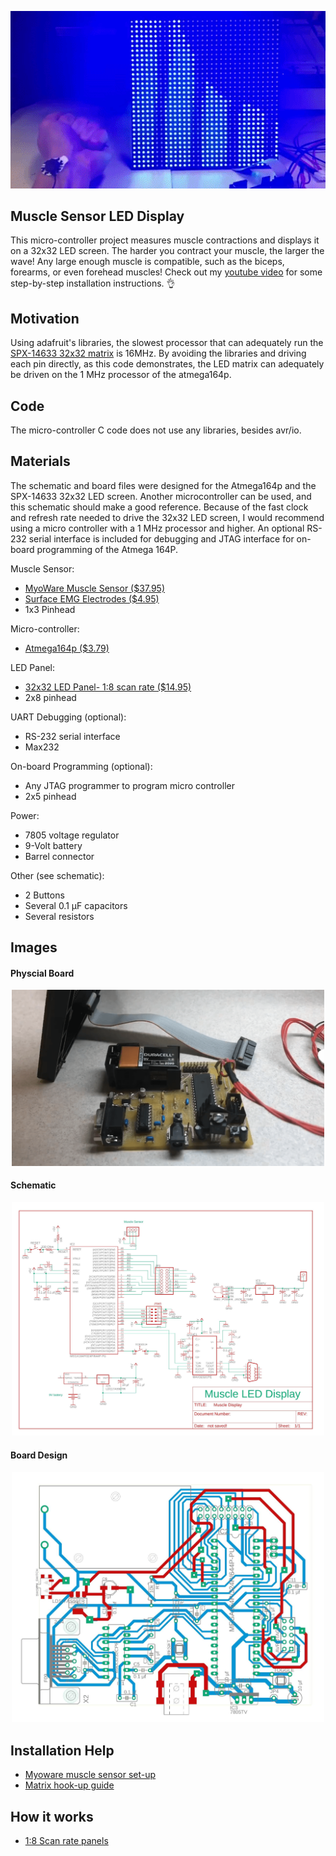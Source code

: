 <p align="center">
 <img src="muscleDemo.gif" width="600">
</p>

## Muscle Sensor LED Display
This micro-controller project measures muscle contractions and displays it on a 32x32 LED screen. The harder you contract your muscle, the larger the wave! Any large enough muscle is compatible, such as the biceps, forearms, or even forehead muscles!
Check out my [youtube video](https://youtu.be/R8VW5WCSrXk) for some step-by-step installation instructions. 👌

## Motivation
Using adafruit's libraries, the slowest processor that can adequately run the [SPX-14633 32x32 matrix](https://sparkfun.com/products/14633) is 16MHz. By avoiding the libraries and driving each pin directly, as this code demonstrates, the LED matrix can adequately be driven on the 1 MHz processor of the atmega164p. 

## Code
The micro-controller C code does not use any libraries, besides avr/io.

## Materials
The schematic and board files were designed for the Atmega164p and the SPX-14633 32x32 LED screen. Another microcontroller can be used, and this schematic should make a good reference. Because of the fast clock and refresh rate needed to drive the 32x32 LED screen, I would  recommend using a micro controller with a 1 MHz processor and higher. An optional RS-232 serial interface is included for debugging and JTAG interface for on-board programming of the Atmega 164P.

Muscle Sensor:
* [MyoWare Muscle Sensor  ($37.95)](https://www.adafruit.com/product/2699)
* [Surface EMG Electrodes ($4.95)](https://adafruit.com/product/2773)
* 1x3 Pinhead

Micro-controller:
* [Atmega164p ($3.79)](https://microchip.com/wwwproducts/en/ATmega164P)

LED Panel:
* [32x32 LED Panel- 1:8 scan rate ($14.95)](https://sparkfun.com/products/14633)
* 2x8 pinhead

UART Debugging (optional):
* RS-232 serial interface
* Max232            

On-board Programming (optional):
* Any JTAG programmer to program micro controller
* 2x5 pinhead

Power:
* 7805 voltage regulator
* 9-Volt battery
* Barrel connector

Other (see schematic):
* 2 Buttons
* Several 0.1 μF capacitors
* Several resistors

## Images

#### Physcial Board
<p align="center">
 <img src="realBoard.png" width="500">
</p>

#### Schematic
<p align="center">
 <img src="schematic.jpg" width="500">
</p>

#### Board Design
<p align="center">
 <img src="boardCAD.jpg" width="500">
</p>

## Installation Help
* [Myoware muscle sensor set-up](https://learn.adafruit.com/getting-started-with-myoware-muscle-sensor)
* [Matrix hook-up guide](https://learn.sparkfun.com/tutorials/rgb-panel-hookup-guide)

## How it works
* [1:8 Scan rate panels](https://www.sparkfun.com/sparkx/blog/2650)
